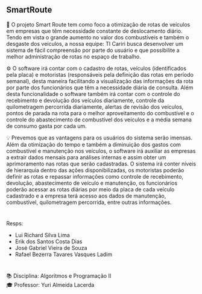 ## SmartRoute

 📍 O projeto Smart Route tem como foco a otimização de rotas de veículos em empresas que têm necessidade constante de deslocamento diário. Tendo em vista o grande aumento no valor dos combustíveis e também o desgaste dos veículos, a nossa equipe: TI Cariri busca desenvolver um sistema de fácil compreensão por parte do usuário e que possibilite a melhor administração de rotas no espaço de trabalho. 
 
 ⚙️ O software irá contar com o cadastro de rotas, veículos (identificados pela placa) e motoristas (responsáveis pela definição das rotas em período semanal), desta maneira facilitando a visualização das informações da rota por parte dos funcionários que têm a necessidade diária de consulta. Além desta funcionalidade o software também irá contar com o controle do recebimento e devolução dos veículos diariamente, controle da quilometragem percorrida diariamente, alertas de revisão dos veículos, pontos de parada na rota para o melhor aproveitamento do combustível e o controle do abastecimento de combustível dos veículos e a média semana de consumo gasta por cada um. 
 
 💡 Prevemos que as vantagens para os usuários do sistema serão imensas. Além da otimização do tempo e também a diminuição dos gastos com combustível e manutenção nos veículos, o software irá auxiliar as empresas a extrair dados mensais para análises internas e assim obter um aprimoramento nas rotas que serão cadastradas. O sistema irá conter níveis de hierarquia dentro das ações disponibilizadas, os motoristas poderão definir as rotas e repassar informações como controle de recebimento, devolução, abastecimento de veículo e manutenção, os funcionários poderão acessar as rotas diárias por meio da placa de cada veículo cadastrado e a empresa terá acesso aos dados de manutenção, combustível, quilometragem percorrida, entre outras informações.

 #
 
 Resps:
 
 - Lui Richard Silva Lima
 - Erik dos Santos Costa Dias 
 - José Gabriel Vieira de Souza
 - Rafael Bezerra Tavares Vasques Ladim

#

📚 Disciplina: Algoritmos e Programação II <br>
🎓 Professor: Yuri Almeida Lacerda 
   